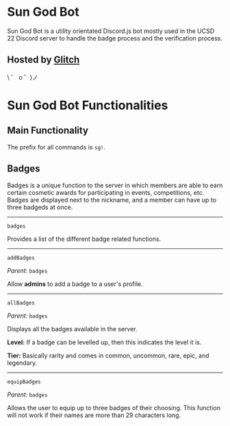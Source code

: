 # Sun God Bot

Sun God Bot is a utility orientated Discord.js bot mostly used in the UCSD 22 Discord server to handle the badge process and the verification process. 

## Hosted by [Glitch](https://glitch.com/)

\ ゜ o ゜)ノ

# Sun God Bot Functionalities

## Main Functionality

The prefix for all commands is `sg!`. 

## Badges

Badges is a unique function to the server in which members are able to earn certain cosmetic awards for participating in events, competitions, etc.
Badges are displayed next to the nickname, and a member can have up to three badgeds at once.

-----

`badges`

Provides a list of the different badge related functions.

-----

`addBadges`

_Parent:_ `badges`

Allow **admins** to add a badge to a user's profile.

-----

`allBadges`

_Parent:_ `badges`

Displays all the badges available in the server.

**Level:** If a badge can be levelled up, then this indicates the level it is.

**Tier:** Basically rarity and comes in common, uncommon, rare, epic, and legendary.

-----

`equipBadges`

_Parent:_ `badges`

Allows the user to equip up to three badges of their choosing. This function will not work if their names are more than 29 characters long.
